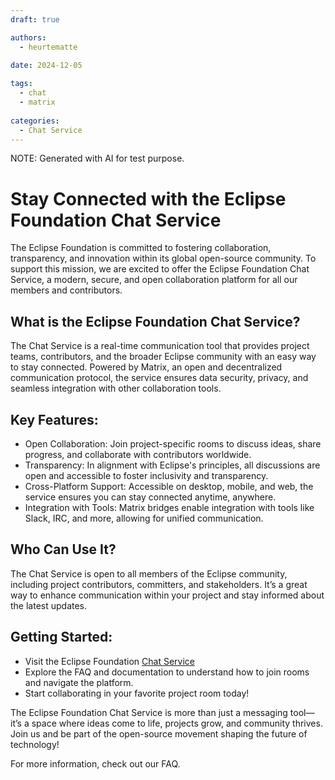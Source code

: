 ```yaml
---
draft: true 

authors:
  - heurtematte
  
date: 2024-12-05 

tags:
  - chat
  - matrix
  
categories:
  - Chat Service
---
```


NOTE: Generated with AI for test purpose.

# Stay Connected with the Eclipse Foundation Chat Service

The Eclipse Foundation is committed to fostering collaboration, transparency, and innovation within its global open-source community. To support this mission, we are excited to offer the Eclipse Foundation Chat Service, a modern, secure, and open collaboration platform for all our members and contributors.

## What is the Eclipse Foundation Chat Service?

The Chat Service is a real-time communication tool that provides project teams, contributors, and the broader Eclipse community with an easy way to stay connected. Powered by Matrix, an open and decentralized communication protocol, the service ensures data security, privacy, and seamless integration with other collaboration tools.

## Key Features:

* Open Collaboration: Join project-specific rooms to discuss ideas, share progress, and collaborate with contributors worldwide.
* Transparency: In alignment with Eclipse's principles, all discussions are open and accessible to foster inclusivity and transparency.
* Cross-Platform Support: Accessible on desktop, mobile, and web, the service ensures you can stay connected anytime, anywhere.
* Integration with Tools: Matrix bridges enable integration with tools like Slack, IRC, and more, allowing for unified communication.

## Who Can Use It?

The Chat Service is open to all members of the Eclipse community, including project contributors, committers, and stakeholders. It’s a great way to enhance communication within your project and stay informed about the latest updates.

## Getting Started:

* Visit the Eclipse Foundation [Chat Service](https://https://chat.eclipse.org/)
* Explore the FAQ and documentation to understand how to join rooms and navigate the platform.
* Start collaborating in your favorite project room today!

The Eclipse Foundation Chat Service is more than just a messaging tool—it’s a space where ideas come to life, projects grow, and community thrives. Join us and be part of the open-source movement shaping the future of technology!

For more information, check out our FAQ.